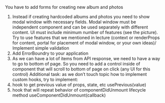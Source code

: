You have to add forms for creating new album and photos
1. Instead if creating hardcoded albums and photos you need to show modal window with necessary fields. Modal window must be independent component and can be used separately with different content. UI must include minimum number of features (see the picture). Try to use features that we mentioned in lecture (context or renderProps for content, portal for placement of modal window, or your own ideas)/ Implement simple validation
2. Add ErrorBoundry to your application
3. As we can have a lot of items from API response, we need to have a way to go to bottom of page. So you need to add a control inside of <Content/> component that will scroll to bottom of page on click (any UI for this control)
   Additional task: as we don’t touch topic how to implement custom hooks, try to implement:
1. hook to get previous value of props, state, etc
   usePrevious(value)
2. hook that will repeat behavior of componentDidUnmount lifecycle method useComponentDidUnmount(callback)
